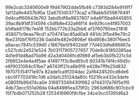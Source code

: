99e2cdc3340600e9
f9d47902dde5fb46
c7393d284e914ff7
1a112a9e4d37b90a
12a6751d03773ca2
e78abb5059876491
0d4caff60643b763
3abd5df8a9837807
b4a6f15ba8445855
39ac8b91df314594
c5dfb8e432a66f14
4e929cce4f857003
b1dfab6179c7ea18
152bb772b33a2bb6
af3760780ee21818
458071c9eaa79cd1
a704741ac45ad0a9
481dc3f5e49e79c2
fbe2310bf76f5236
0ad4fe482e0806ef
6bd958c380f76ee3
a9acec7841c539d0
c18676e5f9402ddf
77d403dfe896667a
c527cdc2e521e524
7b03117905727657
70de6c81850385aa
4d1e91dd8ad70a96
d2a3d0406fcd0989
af5eb3b0fb221c5d
2f6652e4e4a4f5ae
414977f3c8ed65c6
60341b74f4c49d5c
e6f9031064c51be7
a6743ff21ca6b919
e428e7fffe25d832
197075154f71e97a
82ade1ca9f204dac
2a16424520cd8de6
cbc0f7703418c7d6
e2da1c25124da80c
f0219ce432e3defe
e0805fb96d74ca0e
316973349430f662
d744317a76f5e1f0
4db73ecc551a06da
04a84985ea379f2c
2963d686c907cbc9
15f7bdb071252b28
f253416960f9cfbe
34ce3cc01391d6a3
